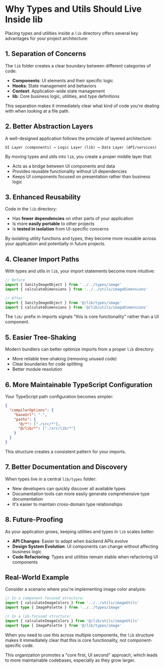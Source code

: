 # Why Types and Utils Should Live Inside lib

Placing types and utilities inside a `lib` directory offers several key advantages for your project architecture:

## 1. Separation of Concerns

The `lib` folder creates a clear boundary between different categories of code:

- **Components**: UI elements and their specific logic
- **Hooks**: State management and behaviors
- **Context**: Application-wide state management
- **lib**: Core business logic, utilities, and type definitions

This separation makes it immediately clear what kind of code you're dealing with when looking at a file path.

## 2. Better Abstraction Layers

A well-designed application follows the principle of layered architecture:

```
UI Layer (components) → Logic Layer (lib) → Data Layer (API/services)
```

By moving types and utils into `lib`, you create a proper middle layer that:

- Acts as a bridge between UI components and data
- Provides reusable functionality without UI dependencies
- Keeps UI components focused on presentation rather than business logic

## 3. Enhanced Reusability

Code in the `lib` directory:

- Has **fewer dependencies** on other parts of your application
- Is more **easily portable** to other projects
- Is **tested in isolation** from UI-specific concerns

By isolating utility functions and types, they become more reusable across your application and potentially in future projects.

## 4. Cleaner Import Paths

With types and utils in `lib`, your import statements become more intuitive:

```typescript
// Before
import { SanityImageObject } from '../../types/image'
import { calculateDimensions } from '../../utils/imageDimensions'

// After
import { SanityImageObject } from '@/lib/types/image'
import { calculateDimensions } from '@/lib/utils/imageDimensions'
```

The `lib/` prefix in imports signals "this is core functionality" rather than a UI component.

## 5. Easier Tree-Shaking

Modern bundlers can better optimize imports from a proper `lib` directory:

- More reliable tree-shaking (removing unused code)
- Clear boundaries for code splitting
- Better module resolution

## 6. More Maintainable TypeScript Configuration

Your TypeScript path configuration becomes simpler:

```json
{
  "compilerOptions": {
    "baseUrl": ".",
    "paths": {
      "@/*": ["./src/*"],
      "@/lib/*": ["./src/lib/*"]
    }
  }
}
```

This structure creates a consistent pattern for your imports.

## 7. Better Documentation and Discovery

When types live in a central `lib/types` folder:

- New developers can quickly discover all available types
- Documentation tools can more easily generate comprehensive type documentation
- It's easier to maintain cross-domain type relationships

## 8. Future-Proofing

As your application grows, keeping utilities and types in `lib` scales better:

- **API Changes**: Easier to adapt when backend APIs evolve
- **Design System Evolution**: UI components can change without affecting business logic
- **Code Refactoring**: Types and utilities remain stable when refactoring UI components

## Real-World Example

Consider a scenario where you're implementing image color analysis:

```typescript
// In a component-focused structure:
import { calculateImageColors } from '../../utils/imageUtils'
import type { ImagePalette } from '../../types/image'

// In a lib-focused structure:
import { calculateImageColors } from '@/lib/utils/imageUtils'
import type { ImagePalette } from '@/lib/types/image'
```

When you need to use this across multiple components, the `lib` structure makes it immediately clear that this is core functionality, not component-specific code.

This organization promotes a "core first, UI second" approach, which leads to more maintainable codebases, especially as they grow larger.